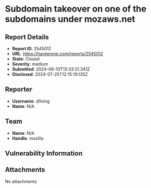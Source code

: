 # Subdomain takeover on one of the subdomains under mozaws.net

## Report Details
- **Report ID**: 2545012
- **URL**: https://hackerone.com/reports/2545012
- **State**: Closed
- **Severity**: medium
- **Submitted**: 2024-06-10T13:33:21.341Z
- **Disclosed**: 2024-07-25T12:15:19.135Z

## Reporter
- **Username**: d0xing
- **Name**: N/A

## Team
- **Name**: N/A
- **Handle**: mozilla

## Vulnerability Information


## Attachments
No attachments

